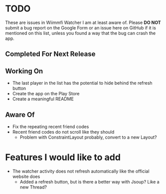 # TODO
These are issues in Wiimmfi Watcher I am at least aware of. Please **DO NOT** submit a bug report on the Google Form or an issue here on GitHub if it is mentioned on this list, unless you found a way that the bug can crash the app.

## Completed For Next Release

## Working On
* The last player in the list has the potential to hide behind the refresh button
* Create the app on the Play Store
* Create a meaningful README

## Aware Of
* Fix the repeating recent friend codes
* Recent friend codes do not scroll like they should
    * Problem with ConstraintLayout probably, convert to a new Layout?

# Features I would like to add
* The watcher activity does not refresh automatically like the official website does
    * Added a refresh button, but is there a better way with Jsoup? Like a new Thread?


